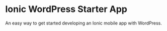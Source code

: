 # Ionic WordPress Starter App

An easy way to get started developing an Ionic mobile app with WordPress.


